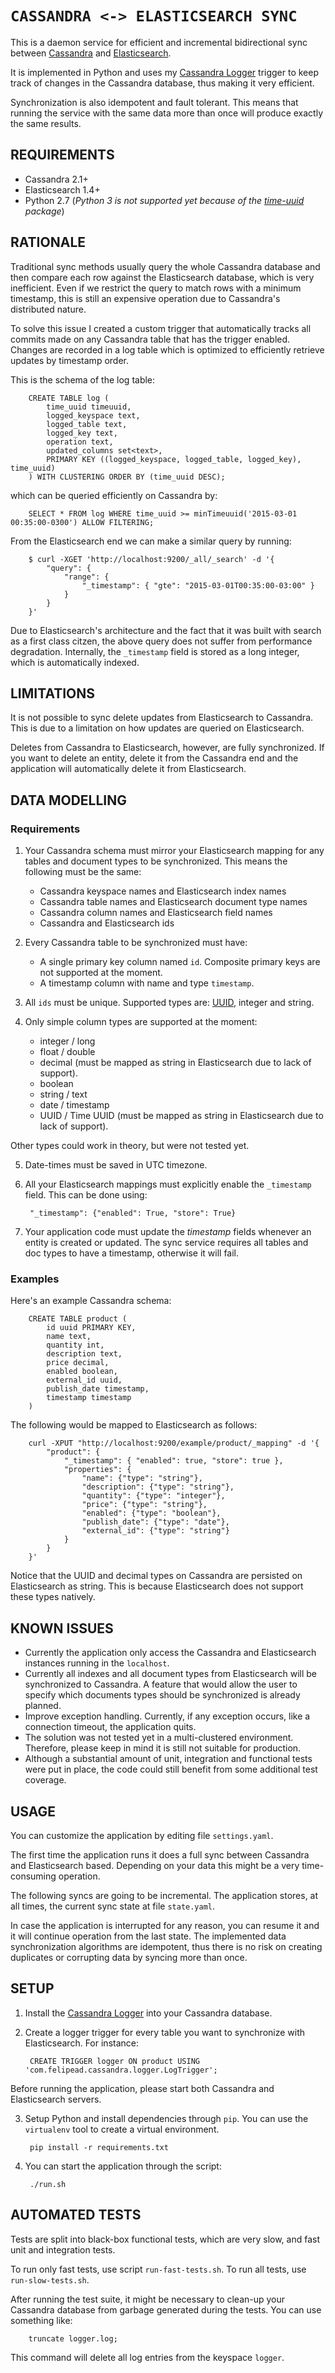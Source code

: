 `CASSANDRA <-> ELASTICSEARCH SYNC`
=================================

This is a daemon service for efficient and incremental bidirectional sync between [Cassandra](https://cassandra.apache.org) and [Elasticsearch](https://www.elastic.co).

It is implemented in Python and uses my [Cassandra Logger](http://github.com/felipead/cassandra-logger) trigger to keep track of changes in the Cassandra database, thus making it very efficient.

Synchronization is also idempotent and fault tolerant. This means that running the service with the same data more than once will produce exactly the same results.

REQUIREMENTS
------------

- Cassandra 2.1+
- Elasticsearch 1.4+
- Python 2.7 (*Python 3 is not supported yet because of the [time-uuid](https://pypi.python.org/pypi/time-uuid/) package*)

RATIONALE
---------

Traditional sync methods usually query the whole Cassandra database and then compare each row against the Elasticsearch database, which is very inefficient. Even if we restrict the query to match rows with a minimum timestamp, this is still an expensive operation due to Cassandra's distributed nature.

To solve this issue I created a custom trigger that automatically tracks all commits made on any Cassandra table that has the trigger enabled. Changes are recorded in a log table which is optimized to efficiently retrieve updates by timestamp order.

This is the schema of the log table:

        CREATE TABLE log (
            time_uuid timeuuid,
            logged_keyspace text,
            logged_table text,
            logged_key text,
            operation text,
            updated_columns set<text>,
            PRIMARY KEY ((logged_keyspace, logged_table, logged_key), time_uuid)
        ) WITH CLUSTERING ORDER BY (time_uuid DESC);

which can be queried efficiently on Cassandra by:

        SELECT * FROM log WHERE time_uuid >= minTimeuuid('2015-03-01 00:35:00-0300') ALLOW FILTERING;

From the Elasticsearch end we can make a similar query by running:

        $ curl -XGET 'http://localhost:9200/_all/_search' -d '{
            "query": {
                "range": {
                    "_timestamp": { "gte": "2015-03-01T00:35:00-03:00" }
                }
            }
        }'

Due to Elasticsearch's architecture and the fact that it was built with search as a first class citzen, the above query does not suffer from performance degradation. Internally, the `_timestamp` field is stored as a long integer, which is automatically indexed.

LIMITATIONS
-----------

It is not possible to sync delete updates from Elasticsearch to Cassandra. This is due to a limitation on how updates are queried on Elasticsearch.

Deletes from Cassandra to Elasticsearch, however, are fully synchronized. If you want to delete an entity, delete it from the Cassandra end and the application will automatically delete it from Elasticsearch.

DATA MODELLING
--------------

### Requirements

1. Your Cassandra schema must mirror your Elasticsearch mapping for any tables and document types to be synchronized. This means the following must be the same:
    - Cassandra keyspace names and Elasticsearch index names
    - Cassandra table names and Elasticsearch document type names
    - Cassandra column names and Elasticsearch field names
    - Cassandra and Elasticsearch ids

2. Every Cassandra table to be synchronized must have: 
    - A single primary key column named `id`. Composite primary keys are not supported at the moment.
    - A timestamp column with name and type `timestamp`.
 
3. All `ids` must be unique. Supported types are: [UUID](http://en.wikipedia.org/wiki/Universally_unique_identifier), integer and string.

4. Only simple column types are supported at the moment:
  
    - integer / long
    - float / double
    - decimal (must be mapped as string in Elasticsearch due to lack of support).
    - boolean
    - string / text
    - date / timestamp
    - UUID / Time UUID (must be mapped as string in Elasticsearch due to lack of support).

  Other types could work in theory, but were not tested yet.

5. Date-times must be saved in UTC timezone.

6. All your Elasticsearch mappings must explicitly enable the `_timestamp` field. This can be done using:

        "_timestamp": {"enabled": True, "store": True}

7. Your application code must update the *timestamp* fields whenever an entity is created or updated. The sync service requires all tables and doc types to have a timestamp, otherwise it will fail.

### Examples

Here's an example Cassandra schema:

        CREATE TABLE product (
            id uuid PRIMARY KEY,
            name text,
            quantity int,
            description text,
            price decimal,
            enabled boolean,
            external_id uuid,
            publish_date timestamp,
            timestamp timestamp
        )

The following would be mapped to Elasticsearch as follows:

        curl -XPUT "http://localhost:9200/example/product/_mapping" -d '{
            "product": { 
                "_timestamp": { "enabled": true, "store": true },
                "properties": {
                    "name": {"type": "string"},
                    "description": {"type": "string"},
                    "quantity": {"type": "integer"},
                    "price": {"type": "string"},
                    "enabled": {"type": "boolean"},
                    "publish_date": {"type": "date"},
                    "external_id": {"type": "string"}
                }
            }
        }'
        
Notice that the UUID and decimal types on Cassandra are persisted on Elasticsearch as string. This is because Elasticsearch does not support these types natively.

KNOWN ISSUES
------------

- Currently the application only access the Cassandra and Elasticsearch instances running in the `localhost`.
- Currently all indexes and all document types from Elasticsearch will be synchronized to Cassandra. A feature that would allow the user to specify which documents types should be synchronized is already planned.
- Improve exception handling. Currently, if any exception occurs, like a connection timeout, the application quits.
- The solution was not tested yet in a multi-clustered environment. Therefore, please keep in mind it is still not suitable for production.
- Although a substantial amount of unit, integration and functional tests were put in place, the code could still benefit from some additional test coverage.

USAGE
-----

You can customize the application by editing file `settings.yaml`.

The first time the application runs it does a full sync between Cassandra and Elasticsearch based. Depending on your data this might be a very time-consuming operation.

The following syncs are going to be incremental. The application stores, at all times, the current sync state at file `state.yaml`.

In case the application is interrupted for any reason, you can resume it and it will continue operation from the last state. The implemented data synchronization algorithms are idempotent, thus there is no risk on creating duplicates or corrupting data by syncing more than once.

SETUP
-----

1. Install the [Cassandra Logger](http://github.com/felipead/cassandra-logger) into your Cassandra database.

2. Create a logger trigger for every table you want to synchronize with Elasticsearch. For instance:

        CREATE TRIGGER logger ON product USING 'com.felipead.cassandra.logger.LogTrigger';

Before running the application, please start both Cassandra and Elasticsearch servers.

3. Setup Python and install dependencies through `pip`. You can use the `virtualenv` tool to create a virtual environment.

        pip install -r requirements.txt
 
4. You can start the application through the script:
 
        ./run.sh

AUTOMATED TESTS
---------------

Tests are split into black-box functional tests, which are very slow, and fast unit and integration tests.
 
To run only fast tests, use script `run-fast-tests.sh`. To run all tests, use `run-slow-tests.sh`.

After running the test suite, it might be necessary to clean-up your Cassandra database from garbage generated during the tests. You can use something like:
  
        truncate logger.log;
        
This command will delete all log entries from the keyspace `logger`.
